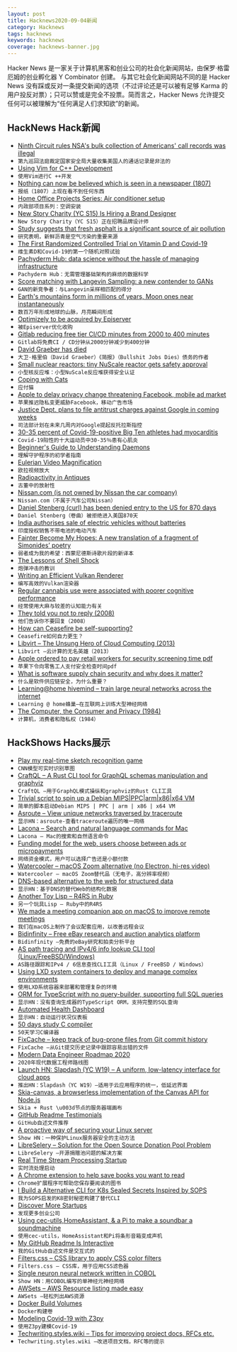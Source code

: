 ```yaml
---
layout: post
title: Hacknews2020-09-04新闻
category: Hacknews
tags: hacknews
keywords: hacknews
coverage: hacknews-banner.jpg
---
```


Hacker News 是一家关于计算机黑客和创业公司的社会化新闻网站，由保罗·格雷厄姆的创业孵化器 Y Combinator 创建。
与其它社会化新闻网站不同的是 Hacker News 没有踩或反对一条提交新闻的选项（不过评论还是可以被有足够 Karma 的用户投反对票）；只可以赞或是完全不投票。简而言之，Hacker News 允许提交任何可以被理解为“任何满足人们求知欲”的新闻。

## HackNews Hack新闻


- [Ninth Circuit rules NSA's bulk collection of Americans' call records was illegal](https://www.politico.com/news/2020/09/02/court-rules-nsa-phone-snooping-illegal-407727)
- `第九巡回法庭裁定国家安全局大量收集美国人的通话记录是非法的`
- [Using Vim for C++ Development](https://gist.github.com/p1v0t/42a34744b5e4f5980e5f4e1c980ec859)
- `使用Vim进行C ++开发`
- [Nothing can now be believed which is seen in a newspaper (1807)](https://press-pubs.uchicago.edu/founders/documents/amendI_speechs29.html)
- `报纸（1807）上现在看不到任何东西`
- [Home Office Projects Series: Air conditioner setup](https://www.techprowd.com/home-office-projects-series-air-conditioner-setup/)
- `内政部项目系列：空调安装`
- [New Story Charity (YC S15) Is Hiring a Brand Designer](https://newstorycharity.org/careers/brand-designer)
- `New Story Charity（YC S15）正在招聘品牌设计师`
- [Study suggests that fresh asphalt is a significant source of air pollution](https://www.sciencemag.org/news/2020/09/it-s-not-just-cars-make-pollution-it-s-roads-they-drive-too)
- `研究表明，新鲜沥青是空气污染的重要来源`
- [The First Randomized Controlled Trial on Vitamin D and Covid-19](https://www.sciencedirect.com/science/article/pii/S0960076020302764)
- `维生素D和Covid-19的第一个随机对照试验`
- [Pachyderm Hub: data science without the hassle of managing infrastructure](https://www.pachyderm.com/blog/pachyderm-hub-is-now-in-production/)
- `Pachyderm Hub：无需管理基础架构的麻烦的数据科学`
- [Score matching with Langevin Sampling: a new contender to GANs](https://ajolicoeur.wordpress.com/the-new-contender-to-gans-score-matching-with-langevin-sampling/)
- `GAN的新竞争者：与Langevin采样相匹配的得分`
- [Earth's mountains form in millions of years, Moon ones near instantaneously](https://jatan.space/exploring-moon-mountains/)
- `数百万年形成地球的山脉，月亮瞬间形成`
- [Optimizely to be acquired by Episerver](https://www.bloomberg.com/news/articles/2020-09-03/goldman-backed-startup-optimizely-to-be-acquired-by-episerver)
- `被Episerver优化收购`
- [Gitlab reducing free tier CI/CD minutes from 2000 to 400 minutes](https://about.gitlab.com/releases/2020/09/01/ci-minutes-update-free-users/)
- `Gitlab将免费CI / CD分钟从2000分钟减少到400分钟`
- [David Graeber has died](https://www.theguardian.com/books/2020/sep/03/david-graeber-anthropologist-and-author-of-bullshit-jobs-dies-aged-59)
- `大卫·格里伯（David Graeber）《简报》（Bullshit Jobs Dies）债务的作者`
- [Small nuclear reactors: tiny NuScale reactor gets safety approval](https://www.popularmechanics.com/science/a33896110/tiny-nuclear-reactor-government-approval/)
- `小型核反应堆：小型NuScale反应堆获得安全认证`
- [Coping with Cats](https://acesounderglass.com/2020/09/02/coping-with-cats/)
- `应付猫`
- [Apple to delay privacy change threatening Facebook, mobile ad market](https://mobile.reuters.com/article/idUSKBN25U2JU)
- `苹果推迟隐私变更威胁Facebook，移动广告市场`
- [Justice Dept. plans to file antitrust charges against Google in coming weeks](https://www.nytimes.com/2020/09/03/us/politics/google-antitrust-justice-department.html)
- `司法部计划在未来几周内对Google提起反托拉斯指控`
- [30-35 percent of Covid-19-positive Big Ten athletes had myocarditis](https://www.centredaily.com/sports/college/penn-state-university/psu-football/article245448050.html)
- `Covid-19阳性的十大运动员中30-35％患有心肌炎`
- [Beginner's Guide to Understanding Daemons](https://blog.digitalbunker.dev/2020/09/03/understanding-daemons-unix/)
- `理解守护程序的初学者指南`
- [Eulerian Video Magnification](https://people.csail.mit.edu/mrub/evm/)
- `欧拉视频放大`
- [Radioactivity in Antiques](https://www.epa.gov/radtown/radioactivity-antiques)
- `古董中的放射性`
- [Nissan.com (is not owned by Nissan the car company)](https://nissan.com/)
- `Nissan.com（不属于汽车公司Nissan）`
- [Daniel Stenberg (curl) has been denied entry to the US for 870 days](https://daniel.haxx.se/us-visa.html)
- `Daniel Stenberg（卷曲）被拒绝进入美国870天`
- [India authorises sale of electric vehicles without batteries](https://www.electricmotorengineering.com/india-sale-of-electric-vehicles-without-batteries/)
- `印度授权销售不带电池的电动汽车`
- [Fainter Become My Hopes: A new translation of a fragment of Simonides’ poetry](https://www.laphamsquarterly.org/roundtable/fainter-become-my-hopes)
- `弱者成为我的希望：西蒙尼德斯诗歌片段的新译本`
- [The Lessons of Shell Shock](https://www.historytoday.com/history-matters/lessons-shell-shock)
- `炮弹冲击的教训`
- [Writing an Efficient Vulkan Renderer](https://zeux.io/2020/02/27/writing-an-efficient-vulkan-renderer/)
- `编写高效的Vulkan渲染器`
- [Regular cannabis use were associated with poorer cognitive performance](https://onlinelibrary.wiley.com/doi/full/10.1111/add.15207)
- `经常使用大麻与较差的认知能力有关`
- [They told you not to reply (2008)](http://voices.washingtonpost.com/securityfix/2008/03/they_told_you_not_to_reply.html)
- `他们告诉你不要回复（2008）`
- [How can Ceasefire be self-supporting?](https://ceasefire.net/post/a3pl4f/how_can_ceasefire_be_self-supporting)
- `Ceasefire如何自力更生？`
- [Libvirt – The Unsung Hero of Cloud Computing (2013)](https://vyomtech.com/2013/12/17/libvirt_the_unsung_hero_of_cloud_computing.html)
- `Libvirt –云计算的无名英雄（2013）`
- [Apple ordered to pay retail workers for security screening time pdf](https://cdn.ca9.uscourts.gov/datastore/opinions/2020/09/02/15-17382.pdf)
- `苹果下令向零售工人支付安全检查时间pdf`
- [What is software supply chain security and why does it matter?](https://github.blog/2020-09-02-secure-your-software-supply-chain-and-protect-against-supply-chain-threats-github-blog/)
- `什么是软件供应链安全，为什么重要？`
- [Learning@home hivemind – train large neural networks across the internet](https://learning-at-home.github.io/)
- `Learning @ home蜂巢–在互联网上训练大型神经网络`
- [The Computer, the Consumer and Privacy (1984)](https://www.nytimes.com/1984/03/04/weekinreview/the-computer-the-consumer-and-privacy.html)
- `计算机，消费者和隐私权（1984）`


## HackShows Hacks展示

- [ Play my real-time sketch recognition game](https://www.gradio.app/hub/hub-sketch-recognition)
- `CNN模型可实时识别草图`
- [ CraftQL – A Rust CLI tool for GraphQL schemas manipulation and graphviz](https://crates.io/crates/craftql)
- `CraftQL –用于GraphQL模式操纵和graphviz的Rust CLI工具`
- [ Trivial script to spin up a Debian MIPS|PPC|arm|x86|x64 VM](https://gist.github.com/cellularmitosis/54d3cc18e1b128b9286d7ceed3c5bdb7)
- `简单的脚本启动Debian MIPS | PPC | arm | x86 | x64 VM`
- [ Asroute – View unique networks traversed by traceroute](https://github.com/stevenpack/asroute)
- `显示HN：asroute-查看traceroute遍历的唯一网络`
- [ Lacona – Search and natural language commands for Mac](https://lacona.app)
- `Lacona – Mac的搜索和自然语言命令`
- [ Funding model for the web, users choose between ads or micropayments](http://satotious.com)
- `网络资金模式，用户可以选择广告还是小额付款`
- [ Watercooler – macOS Zoom alternative (no Electron, hi-res video)](http://getwatercooler.io)
- `Watercooler – macOS Zoom替代品（无电子，高分辨率视频）`
- [ DNS-based alternative to the web for structured data](https://www.num.uk/blog/announcing-num)
- `显示HN：基于DNS的替代Web的结构化数据`
- [ Another Toy Lisp – R4RS in Ruby](https://github.com/blue-tiki/rheme)
- `另一个玩具Lisp – Ruby中的R4RS`
- [ We made a meeting companion app on macOS to improve remote meetings](https://apps.apple.com/us/app/meetingninja/id1527536623?mt=12)
- `我们在macOS上制作了会议配套应用，以改善远程会议`
- [ Bidinfinity – Free eBay research and auction analytics platform](http://www.bidinfinity.com/)
- `Bidinfinity –免费的eBay研究和拍卖分析平台`
- [ AS path tracing and IPv4/6 info lookup CLI tool (Linux/FreeBSD/Windows)](https://github.com/nitefood/asn)
- `AS路径跟踪和IPv4 / 6信息查找CLI工具（Linux / FreeBSD / Windows）`
- [ Using LXD system containers to deploy and manage complex environments](https://github.com/bravetools/bravetools)
- `使用LXD系统容器来部署和管理复杂的环境`
- [ ORM for TypeScript with no query-builder, supporting full SQL queries](https://github.com/Seb-C/kiss-orm)
- `显示HN：没有查询生成器的TypeScript ORM，支持完整的SQL查询`
- [ Automated Health Dashboard](https://github.com/TwinProduction/gatus)
- `显示HN：自动运行状况仪表板`
- [ 50 days study C compiler](https://github.com/truongpt/meo)
- `50天学习C编译器`
- [ FixCache – keep track of bug-prone files from Git commit history](https://github.com/aavshr/fixCache)
- `FixCache –从Git提交历史记录中跟踪容易出错的文件`
- [ Modern Data Engineer Roadmap 2020](https://github.com/datastacktv/data-engineer-roadmap)
- `2020年现代数据工程师路线图`
- [Launch HN: Slapdash (YC W19) – A uniform, low-latency interface for cloud apps](item?id=24364811)
- `推出HN：Slapdash（YC W19）–适用于云应用程序的统一，低延迟界面`
- [ Skia-canvas, a browserless implementation of the Canvas API for Node.js](https://github.com/samizdatco/skia-canvas)
- `Skia + Rust \u003d节点的服务器端画布`
- [ GitHub Readme Testimonials](https://github.com/smashah/github-readme-testimonials)
- `GitHub自述文件推荐`
- [ A proactive way of securing your Linux server](https://github.com/prashantgupta24/firewalld-rest)
- `Show HN：一种保护Linux服务器安全的主动方法`
- [ LibreSelery – Solution for the Open Source Donation Pool Problem](https://github.com/protontypes/openselery)
- `LibreSelery –开源捐赠池问题的解决方案`
- [ Real Time Stream Processing Startup](item?id=24365686)
- `实时流处理启动`
- [ A Chrome extension to help save books you want to read](https://chrome.google.com/webstore/detail/babelshelf/hagchccjngldonihokhncngknojhabgc)
- `Chrome扩展程序可帮助您保存要阅读的图书`
- [ I Build a Alternative CLI for K8s Sealed Secrets Inspired by SOPS](https://github.com/dschniepp/sealit)
- `我为SOPS启发的K8密封秘密构建了替代CLI`
- [ Discover More Startups](https://www.startupjohn.com/discover)
- `发现更多创业公司`
- [ Using cec-utils,HomeAssistant, & a Pi to make a soundbar a soundmachine](https://blog.eldrid.ge/2020/09/03/raspberry-pi-soundbar-soundmachine/)
- `使用cec-utils，HomeAssistant和Pi将条形音箱变成声机`
- [ My GitHub Readme Is Interactive](https://github.com/veggiedefender/typing)
- `我的GitHub自述文件是交互式的`
- [ Filters.css – CSS library to apply CSS color filters](https://github.com/bansal/filters.css)
- `Filters.css – CSS库，用于应用CSS滤色器`
- [ Single neuron neural network written in COBOL](https://github.com/victorqribeiro/perceptronCobol)
- `Show HN：用COBOL编写的单神经元神经网络`
- [ AWSets – AWS Resource listing made easy](https://www.trek10.com/blog/awsets-aws-resource-listing-made-easy)
- `AWSets –轻松列出AWS资源`
- [ Docker Build Volumes](https://github.com/moby/buildkit/blob/master/frontend/dockerfile/docs/experimental.md)
- `Docker构建卷`
- [ Modeling Covid-19 with Z3py](https://github.com/chadbrewbaker/stopcovid)
- `使用Z3py建模Covid-19`
- [ Techwriting.styles.wiki – Tips for improving project docs, RFCs etc.](http://techwriting.styles.wiki)
- `Techwriting.styles.wiki –改进项目文档，RFC等的提示`

